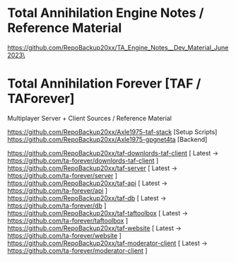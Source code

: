 # Total Annihilation Engine Notes / Reference Material

https://github.com/RepoBackup20xx/TA_Engine_Notes__Dev_Material_June2023\

# Total Annihilation Forever [TAF / TAForever]

Multiplayer Server + Client Sources / Reference Material

https://github.com/RepoBackup20xx/Axle1975-taf-stack [Setup Scripts]\
https://github.com/RepoBackup20xx/Axle1975-gpgnet4ta [Backend]

https://github.com/RepoBackup20xx/taf-downlords-taf-client [ Latest -> https://github.com/ta-forever/downlords-taf-client ]\
https://github.com/RepoBackup20xx/taf-server [ Latest -> https://github.com/ta-forever/server ]\
https://github.com/RepoBackup20xx/taf-api [ Latest -> https://github.com/ta-forever/api ]\
https://github.com/RepoBackup20xx/taf-db [ Latest -> https://github.com/ta-forever/db ]\
https://github.com/RepoBackup20xx/taf-taftoolbox [ Latest -> https://github.com/ta-forever/taftoolbox ]\
https://github.com/RepoBackup20xx/taf-website [ Latest -> https://github.com/ta-forever/website ]\
https://github.com/RepoBackup20xx/taf-moderator-client [ Latest -> https://github.com/ta-forever/moderator-client ]
